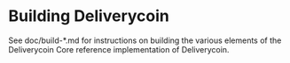 Building Deliverycoin
================

See doc/build-*.md for instructions on building the various
elements of the Deliverycoin Core reference implementation of Deliverycoin.
